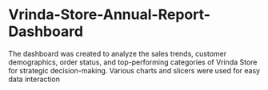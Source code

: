 # Vrinda-Store-Annual-Report-Dashboard
The dashboard was created to analyze the sales trends, customer demographics, order status, and top-performing categories of Vrinda Store for strategic decision-making. Various charts and slicers were used for easy data interaction
